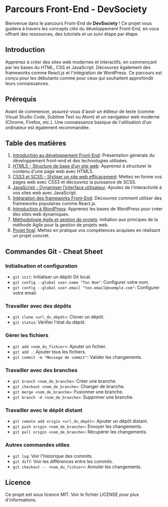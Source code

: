 # Parcours Front-End - DevSociety

Bienvenue dans le parcours Front-End de **DevSociety** ! Ce projet vous guidera à travers les concepts clés du développement Front-End, en vous offrant des ressources, des tutoriels et un suivi étape par étape.

## Introduction

Apprenez à créer des sites web modernes et interactifs, en commençant par les bases du HTML, CSS et JavaScript.  Découvrez également des frameworks comme React.js et l'intégration de WordPress.  Ce parcours est conçu pour les débutants comme pour ceux qui souhaitent approfondir leurs connaissances.

## Prérequis

Avant de commencer, assurez-vous d'avoir un éditeur de texte (comme Visual Studio Code, Sublime Text ou Atom) et un navigateur web moderne (Chrome, Firefox, etc.).  Une connaissance basique de l'utilisation d'un ordinateur est également recommandée.

## Table des matières

1. [Introduction au développement Front-End](#introduction-au-développement-front-end):  Présentation générale du développement front-end et des technologies utilisées.
2. [HTML5 - Structure de base d’un site web](#html5---structure-de-base-dun-site-web):  Apprenez à structurer le contenu d'une page web avec HTML5.
3. [CSS3 et SCSS - Styliser un site web efficacement](#css3-et-scss---styliser-un-site-web-efficacement):  Mettez en forme vos pages web avec CSS3 et découvrez la puissance de SCSS.
4. [JavaScript - Dynamiser l’interface utilisateur](#javascript---dynamiser-linterface-utilisateur):  Ajoutez de l'interactivité à vos sites web avec JavaScript.
5. [Intégration des frameworks Front-End](#intégration-des-frameworks-front-end):  Découvrez comment utiliser des frameworks populaires comme React.js.
6. [Introduction à WordPress](#introduction-à-wordpress):  Apprenez les bases de WordPress pour créer des sites web dynamiques.
7. [Méthodologie Agile et gestion de projets](#méthodologie-agile-et-gestion-de-projets):  Initiation aux principes de la méthode Agile pour la gestion de projets web.
8. [Projet final](#projet-final): Mettez en pratique vos compétences acquises en réalisant un projet concret.


## Commandes Git - Cheat Sheet

### Initialisation et configuration

- `git init`: Initialiser un dépôt Git local.
- `git config --global user.name "Ton Nom"`: Configurer votre nom.
- `git config --global user.email "ton.email@exemple.com"`: Configurer votre email.

### Travailler avec des dépôts

- `git clone <url_du_dépôt>`: Cloner un dépôt.
- `git status`: Vérifier l'état du dépôt.

### Gérer les fichiers

- `git add <nom_du_fichier>`: Ajouter un fichier.
- `git add .`: Ajouter tous les fichiers.
- `git commit -m "Message de commit"`: Valider les changements.

### Travailler avec des branches

- `git branch <nom_de_branche>`: Créer une branche.
- `git checkout <nom_de_branche>`: Changer de branche.
- `git merge <nom_de_branche>`: Fusionner une branche.
- `git branch -d <nom_de_branche>`: Supprimer une branche.

### Travailler avec le dépôt distant

- `git remote add origin <url_du_dépôt>`: Ajouter un dépôt distant.
- `git push origin <nom_de_branche>`: Envoyer les changements.
- `git pull origin <nom_de_branche>`: Récupérer les changements.

### Autres commandes utiles

- `git log`: Voir l'historique des commits.
- `git diff`: Voir les différences entre les commits.
- `git checkout -- <nom_du_fichier>`: Annuler les changements.


## Licence

Ce projet est sous licence MIT.  Voir le fichier LICENSE pour plus d'informations.